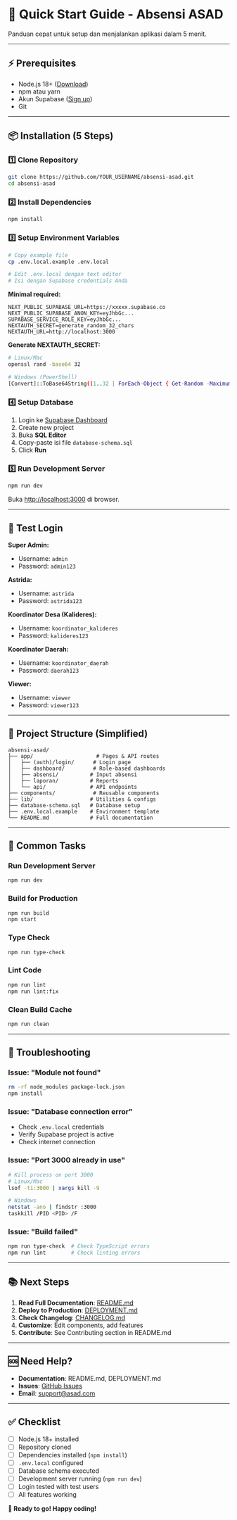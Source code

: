 # 🚀 Quick Start Guide - Absensi ASAD

Panduan cepat untuk setup dan menjalankan aplikasi dalam 5 menit.

---

## ⚡ Prerequisites

- Node.js 18+ ([Download](https://nodejs.org/))
- npm atau yarn
- Akun Supabase ([Sign up](https://supabase.com))
- Git

---

## 📦 Installation (5 Steps)

### 1️⃣ Clone Repository
```bash
git clone https://github.com/YOUR_USERNAME/absensi-asad.git
cd absensi-asad
```

### 2️⃣ Install Dependencies
```bash
npm install
```

### 3️⃣ Setup Environment Variables
```bash
# Copy example file
cp .env.local.example .env.local

# Edit .env.local dengan text editor
# Isi dengan Supabase credentials Anda
```

**Minimal required:**
```env
NEXT_PUBLIC_SUPABASE_URL=https://xxxxx.supabase.co
NEXT_PUBLIC_SUPABASE_ANON_KEY=eyJhbGc...
SUPABASE_SERVICE_ROLE_KEY=eyJhbGc...
NEXTAUTH_SECRET=generate_random_32_chars
NEXTAUTH_URL=http://localhost:3000
```

**Generate NEXTAUTH_SECRET:**
```bash
# Linux/Mac
openssl rand -base64 32

# Windows (PowerShell)
[Convert]::ToBase64String((1..32 | ForEach-Object { Get-Random -Maximum 256 }))
```

### 4️⃣ Setup Database
1. Login ke [Supabase Dashboard](https://app.supabase.com)
2. Create new project
3. Buka **SQL Editor**
4. Copy-paste isi file `database-schema.sql`
5. Click **Run**

### 5️⃣ Run Development Server
```bash
npm run dev
```

Buka [http://localhost:3000](http://localhost:3000) di browser.

---

## 🔐 Test Login

**Super Admin:**
- Username: `admin`
- Password: `admin123`

**Astrida:**
- Username: `astrida`
- Password: `astrida123`

**Koordinator Desa (Kalideres):**
- Username: `koordinator_kalideres`
- Password: `kalideres123`

**Koordinator Daerah:**
- Username: `koordinator_daerah`
- Password: `daerah123`

**Viewer:**
- Username: `viewer`
- Password: `viewer123`

---

## 📁 Project Structure (Simplified)

```
absensi-asad/
├── app/                    # Pages & API routes
│   ├── (auth)/login/      # Login page
│   ├── dashboard/         # Role-based dashboards
│   ├── absensi/          # Input absensi
│   ├── laporan/          # Reports
│   └── api/              # API endpoints
├── components/            # Reusable components
├── lib/                  # Utilities & configs
├── database-schema.sql   # Database setup
├── .env.local.example    # Environment template
└── README.md             # Full documentation
```

---

## 🎯 Common Tasks

### Run Development Server
```bash
npm run dev
```

### Build for Production
```bash
npm run build
npm start
```

### Type Check
```bash
npm run type-check
```

### Lint Code
```bash
npm run lint
npm run lint:fix
```

### Clean Build Cache
```bash
npm run clean
```

---

## 🔧 Troubleshooting

### Issue: "Module not found"
```bash
rm -rf node_modules package-lock.json
npm install
```

### Issue: "Database connection error"
- Check `.env.local` credentials
- Verify Supabase project is active
- Check internet connection

### Issue: "Port 3000 already in use"
```bash
# Kill process on port 3000
# Linux/Mac
lsof -ti:3000 | xargs kill -9

# Windows
netstat -ano | findstr :3000
taskkill /PID <PID> /F
```

### Issue: "Build failed"
```bash
npm run type-check  # Check TypeScript errors
npm run lint        # Check linting errors
```

---

## 📚 Next Steps

1. **Read Full Documentation**: [README.md](README.md)
2. **Deploy to Production**: [DEPLOYMENT.md](DEPLOYMENT.md)
3. **Check Changelog**: [CHANGELOG.md](CHANGELOG.md)
4. **Customize**: Edit components, add features
5. **Contribute**: See Contributing section in README.md

---

## 🆘 Need Help?

- **Documentation**: README.md, DEPLOYMENT.md
- **Issues**: [GitHub Issues](https://github.com/YOUR_USERNAME/absensi-asad/issues)
- **Email**: support@asad.com

---

## ✅ Checklist

- [ ] Node.js 18+ installed
- [ ] Repository cloned
- [ ] Dependencies installed (`npm install`)
- [ ] `.env.local` configured
- [ ] Database schema executed
- [ ] Development server running (`npm run dev`)
- [ ] Login tested with test users
- [ ] All features working

**🎉 Ready to go! Happy coding!**
